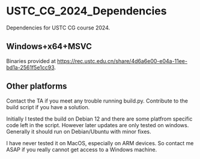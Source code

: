 # USTC_CG_2024_Dependencies
Dependencies for USTC CG course 2024. 

## Windows+x64+MSVC
Binaries provided at https://rec.ustc.edu.cn/share/4d6a6e00-e04a-11ee-bd1a-2561f5e1cc93.

## Other platforms

Contact the TA if you meet any trouble running build.py. Contribute to the build script if you have a solution.

Initially I tested the build on Debian 12 and there are some platfrom specific code left in the script. However later updates are only tested on windows. Generally it should run on Debian/Ubuntu with minor fixes.

I have never tested it on MacOS, especially on ARM devices. So contact me ASAP if you really cannot get access to a Windows machine.